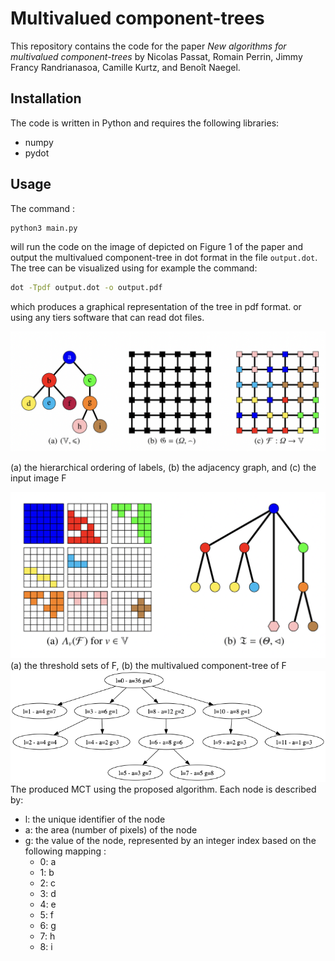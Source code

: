 # Multivalued component-trees

This repository contains the code for the paper *New algorithms for multivalued component-trees* by Nicolas Passat, Romain Perrin, Jimmy Francy Randrianasoa, Camille Kurtz, and Benoît Naegel. 

## Installation

The code is written in Python and requires the following libraries:
- numpy
- pydot 

## Usage

The command :
```bash
python3 main.py 
```
will run the code on the image of depicted on Figure 1 of the paper and output the multivalued component-tree in dot format in the file `output.dot`.
The tree can be visualized using for example the command:
```bash
dot -Tpdf output.dot -o output.pdf
```
which produces a graphical representation of the tree in pdf format.
or using any tiers software that can read dot files.

<img src="figs/Fig1.png"  />

(a) the hierarchical ordering of labels, (b) the adjacency graph, and (c) the input image F

<img src="figs/Fig2.png"  />
(a) the threshold sets of F, (b) the multivalued component-tree of F

<img src="figs/mct_fig1.png"  />
The produced MCT using the proposed algorithm.
Each node is described by:

- l: the unique identifier of the node
- a: the area (number of pixels) of the node
- g: the value of the  node, represented by an integer index based on the following mapping :
    - 0: a
    - 1: b
    - 2: c
    - 3: d
    - 4: e
    - 5: f
    - 6: g
    - 7: h
    - 8: i

